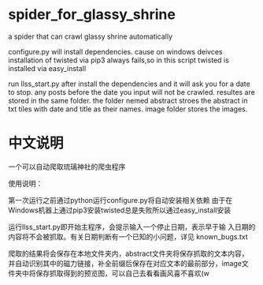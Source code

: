 # spider_for_glassy_shrine
a spider that can crawl glassy shrine automatically

configure.py will install dependencies.
cause on windows deivces installation of twisted via pip3 always fails,so in this script twisted is installed via easy_install

run llss_start.py after install the dependencies and it will ask you for a date to stop.
any posts before the date you input will not be crawled.
resultes are stored in the same folder.
the folder nemed abstract stroes the abstract in txt tiles with date and title as their names.
image folder stores the images.

# 中文说明
一个可以自动爬取琉璃神社的爬虫程序

使用说明：

第一次运行之前通过python运行configure.py将自动安装相关依赖
由于在Windows机器上通过pip3安装twisted总是失败所以通过easy_install安装

运行llss_start.py即开始主程序，会提示输入一个停止日期，表示早于输
入日期的内容将不会被抓取。有关日期判断有一个已知的小问题，详见
known_bugs.txt

爬取的结果将会保存在本地文件夹内，abstract文件夹将保存抓取的文本内容，
并自动识别其中的磁力链接，补全前缀后保存在对应文本的最前部分，image文
件夹中将保存抓取得到的预览图，可以自己去看看画风喜不喜欢(w
